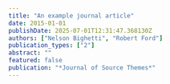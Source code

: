 ```yaml
---
title: "An example journal article"
date: 2015-01-01
publishDate: 2025-07-01T12:31:47.368130Z
authors: ["Nelson Bighetti", "Robert Ford"]
publication_types: ["2"]
abstract: ""
featured: false
publication: "*Journal of Source Themes*"
---
```


